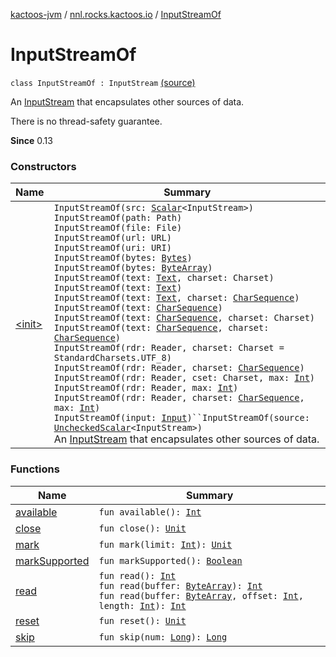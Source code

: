 [kactoos-jvm](../../index.md) / [nnl.rocks.kactoos.io](../index.md) / [InputStreamOf](.)

# InputStreamOf

`class InputStreamOf : InputStream` [(source)](https://github.com/neonailol/kactoos/blob/master/kactoos-jvm/src/main/kotlin/nnl/rocks/kactoos/io/InputStreamOf.kt#L30)

An [InputStream](#) that encapsulates other sources of data.

There is no thread-safety guarantee.

**Since**
0.13

### Constructors

| Name | Summary |
|---|---|
| [&lt;init&gt;](-init-.md) | `InputStreamOf(src: `[`Scalar`](../../nnl.rocks.kactoos/-scalar/index.md)`<InputStream>)`<br>`InputStreamOf(path: Path)`<br>`InputStreamOf(file: File)`<br>`InputStreamOf(url: URL)`<br>`InputStreamOf(uri: URI)`<br>`InputStreamOf(bytes: `[`Bytes`](../../nnl.rocks.kactoos/-bytes/index.md)`)`<br>`InputStreamOf(bytes: `[`ByteArray`](https://kotlinlang.org/api/latest/jvm/stdlib/kotlin/-byte-array/index.html)`)`<br>`InputStreamOf(text: `[`Text`](../../nnl.rocks.kactoos/-text/index.md)`, charset: Charset)`<br>`InputStreamOf(text: `[`Text`](../../nnl.rocks.kactoos/-text/index.md)`)`<br>`InputStreamOf(text: `[`Text`](../../nnl.rocks.kactoos/-text/index.md)`, charset: `[`CharSequence`](https://kotlinlang.org/api/latest/jvm/stdlib/kotlin/-char-sequence/index.html)`)`<br>`InputStreamOf(text: `[`CharSequence`](https://kotlinlang.org/api/latest/jvm/stdlib/kotlin/-char-sequence/index.html)`)`<br>`InputStreamOf(text: `[`CharSequence`](https://kotlinlang.org/api/latest/jvm/stdlib/kotlin/-char-sequence/index.html)`, charset: Charset)`<br>`InputStreamOf(text: `[`CharSequence`](https://kotlinlang.org/api/latest/jvm/stdlib/kotlin/-char-sequence/index.html)`, charset: `[`CharSequence`](https://kotlinlang.org/api/latest/jvm/stdlib/kotlin/-char-sequence/index.html)`)`<br>`InputStreamOf(rdr: Reader, charset: Charset = StandardCharsets.UTF_8)`<br>`InputStreamOf(rdr: Reader, charset: `[`CharSequence`](https://kotlinlang.org/api/latest/jvm/stdlib/kotlin/-char-sequence/index.html)`)`<br>`InputStreamOf(rdr: Reader, cset: Charset, max: `[`Int`](https://kotlinlang.org/api/latest/jvm/stdlib/kotlin/-int/index.html)`)`<br>`InputStreamOf(rdr: Reader, max: `[`Int`](https://kotlinlang.org/api/latest/jvm/stdlib/kotlin/-int/index.html)`)`<br>`InputStreamOf(rdr: Reader, charset: `[`CharSequence`](https://kotlinlang.org/api/latest/jvm/stdlib/kotlin/-char-sequence/index.html)`, max: `[`Int`](https://kotlinlang.org/api/latest/jvm/stdlib/kotlin/-int/index.html)`)`<br>`InputStreamOf(input: `[`Input`](../../nnl.rocks.kactoos/-input/index.md)`)``InputStreamOf(source: `[`UncheckedScalar`](../../nnl.rocks.kactoos.scalar/-unchecked-scalar/index.md)`<InputStream>)`<br>An [InputStream](#) that encapsulates other sources of data. |

### Functions

| Name | Summary |
|---|---|
| [available](available.md) | `fun available(): `[`Int`](https://kotlinlang.org/api/latest/jvm/stdlib/kotlin/-int/index.html) |
| [close](close.md) | `fun close(): `[`Unit`](https://kotlinlang.org/api/latest/jvm/stdlib/kotlin/-unit/index.html) |
| [mark](mark.md) | `fun mark(limit: `[`Int`](https://kotlinlang.org/api/latest/jvm/stdlib/kotlin/-int/index.html)`): `[`Unit`](https://kotlinlang.org/api/latest/jvm/stdlib/kotlin/-unit/index.html) |
| [markSupported](mark-supported.md) | `fun markSupported(): `[`Boolean`](https://kotlinlang.org/api/latest/jvm/stdlib/kotlin/-boolean/index.html) |
| [read](read.md) | `fun read(): `[`Int`](https://kotlinlang.org/api/latest/jvm/stdlib/kotlin/-int/index.html)<br>`fun read(buffer: `[`ByteArray`](https://kotlinlang.org/api/latest/jvm/stdlib/kotlin/-byte-array/index.html)`): `[`Int`](https://kotlinlang.org/api/latest/jvm/stdlib/kotlin/-int/index.html)<br>`fun read(buffer: `[`ByteArray`](https://kotlinlang.org/api/latest/jvm/stdlib/kotlin/-byte-array/index.html)`, offset: `[`Int`](https://kotlinlang.org/api/latest/jvm/stdlib/kotlin/-int/index.html)`, length: `[`Int`](https://kotlinlang.org/api/latest/jvm/stdlib/kotlin/-int/index.html)`): `[`Int`](https://kotlinlang.org/api/latest/jvm/stdlib/kotlin/-int/index.html) |
| [reset](reset.md) | `fun reset(): `[`Unit`](https://kotlinlang.org/api/latest/jvm/stdlib/kotlin/-unit/index.html) |
| [skip](skip.md) | `fun skip(num: `[`Long`](https://kotlinlang.org/api/latest/jvm/stdlib/kotlin/-long/index.html)`): `[`Long`](https://kotlinlang.org/api/latest/jvm/stdlib/kotlin/-long/index.html) |
